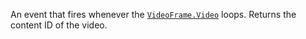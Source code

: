 An event that fires whenever the [`VideoFrame.Video`](https://create.roblox.com/docs/reference/engine/classes/VideoFrame#Video) loops. Returns
the content ID of the video.